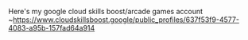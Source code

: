 Here's my google cloud skills boost/arcade games account
~https://www.cloudskillsboost.google/public_profiles/637f53f9-4577-4083-a95b-157fad64a914
